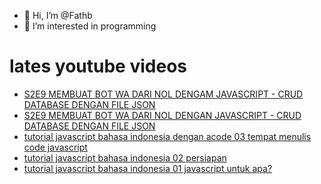 - 👋 Hi, I’m @Fathb
- 👀 I’m interested in programming

# lates youtube videos
<!-- YOUTUBE:START -->
- [S2E9 MEMBUAT BOT WA DARI NOL DENGAM JAVASCRIPT - CRUD DATABASE DENGAN FILE JSON](https://www.youtube.com/watch?v=ptfUcrW6j0M)
- [S2E9 MEMBUAT BOT WA DARI NOL DENGAN JAVASCRIPT - CRUD DATABASE DENGAN FILE JSON](https://www.youtube.com/watch?v=2DJECz1_Z5o)
- [tutorial javascript bahasa indonesia dengan acode 03 tempat menulis code javascript](https://www.youtube.com/watch?v=mw69VYvC-p8)
- [tutorial javascript bahasa indonesia 02 persiapan](https://www.youtube.com/watch?v=XeXqOUuygF8)
- [tutorial javascript bahasa indonesia 01 javascript untuk apa?](https://www.youtube.com/watch?v=WrmYeGuaukc)
<!-- YOUTUBE:END -->

<!---
Fathb/Fathb is a ✨ special ✨ repository because its `README.md` (this file) appears on your GitHub profile.
You can click the Preview link to take a look at your changes.
--->
